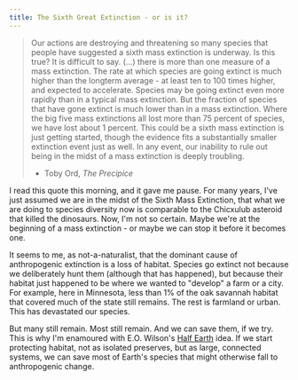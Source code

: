 ```yaml
---
title: The Sixth Great Extinction - or is it?
---
```

> Our actions are destroying and threatening so many species that people have suggested a sixth mass extinction is underway. Is this true? 
> It is difficult to say. (...) there is more than one measure of a mass extinction. The rate at which species are going extinct is much higher than the longterm average - at least ten to 100 times higher, and expected to accelerate. Species may be going extinct even more rapidly than in a typical mass extinction. But the fraction of species that have gone extinct is much lower than in a mass extinction. Where the big five mass extinctions all lost more than 75 percent of species, we have lost about 1 percent. This could be a sixth mass extinction is just getting started, though the evidence fits a substantially smaller extinction event just as well. In any event, our inability to rule out being in the midst of a mass extinction is deeply troubling. 
> - Toby Ord, *The Precipice*

I read this quote this morning, and it gave me pause. For many years, I've just assumed we are in the midst of the Sixth Mass Extinction, that what we are doing to species diversity now is comparable to the Chicxulub asteroid that killed the dinosaurs. Now, I'm not so certain. Maybe we're at the beginning of a mass extinction - or maybe we can stop it before it becomes one. 

It seems to me, as not-a-naturalist, that the dominant cause of anthropogenic extinction is a loss of habitat. Species go extinct not because we deliberately hunt them (although that has happened), but because their habitat just happened to be where we wanted to "develop" a farm or a city. For example, here in Minnesota, less than 1% of the oak savannah habitat that covered much of the state still remains. The rest is farmland or urban. This has devastated our species. 

But many still remain. Most still remain. And we can save them, if we try. This is why I'm enamoured with E.O. Wilson's [Half Earth](https://www.half-earthproject.org/) idea. If we start protecting habitat, not as isolated preserves, but as large, connected systems, we can save most of Earth's species that might otherwise fall to anthropogenic change. 
